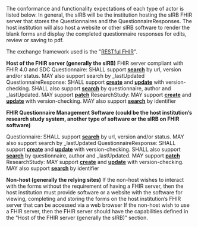 The conformance and functionality expectations of each type of actor is listed below.  In general, the sIRB will be the institution hosting the sIRB FHIR server that stores the Questionnaires and the QuestionnaireResponses.  The host institution will also host a website or other sIRB software to render the blank forms and display the completed questionnaire responses for edits, review or saving to pdf.

The exchange framework used is the "[RESTful FHIR](https://www.hl7.org/fhir/http.html)". 

**Host of the FHIR server (generally the sIRB)**
FHIR server compliant with FHIR 4.0 and SDC
Questionnaire: SHALL support **[search](https://www.hl7.org/fhir/http.html#search)** by url, version and/or status.  MAY also support search by _lastUpdated
QuestionnaireResponse: SHALL support **[create](https://www.hl7.org/fhir/http.html#create)** and **[update](https://www.hl7.org/fhir/http.html#update)** with version-checking.  SHALL also support **[search](https://www.hl7.org/fhir/http.html#search)** by questionnaire, author and _lastUpdated.  MAY support **[patch](https://www.hl7.org/fhir/http.html#patch)**
ResearchStudy: MAY support **[create](https://www.hl7.org/fhir/http.html#create)** and **[update](https://www.hl7.org/fhir/http.html#update)** with version-checking.  MAY also support **[search](https://www.hl7.org/fhir/http.html#search)** by identifier



**FHIR Questionnaire Management Software (could be the host institution’s research study system, another type of software or the sIRB on FHIR software)**

Questionnaire: SHALL support **[search](https://www.hl7.org/fhir/http.html#search)** by url, version and/or status.  MAY also support search by _lastUpdated
QuestionnaireResponse: SHALL support **[create](https://www.hl7.org/fhir/http.html#create)** and **[update](https://www.hl7.org/fhir/http.html#update)** with version-checking.  SHALL also support **[search](https://www.hl7.org/fhir/http.html#search)** by questionnaire, author and _lastUpdated.  MAY support **[patch](https://www.hl7.org/fhir/http.html#patch)**
ResearchStudy: MAY support **[create](https://www.hl7.org/fhir/http.html#create)** and **[update](https://www.hl7.org/fhir/http.html#update)** with version-checking.  MAY also support **[search](https://www.hl7.org/fhir/http.html#search)** by identifier



**Non-host (generally the relying sites)**
If the non-host wishes to interact with the forms without the requirement of having a FHIR server, then the host institution must provide software or a website with the software for viewing, completing and storing the forms on the host institution’s FHIR server that can be accessed via a web browser
If the non-host wish to use a FHIR server, then the FHIR server should have the capabilities defined in the “Host of the FHIR server (generally the sIRB)”  section.

